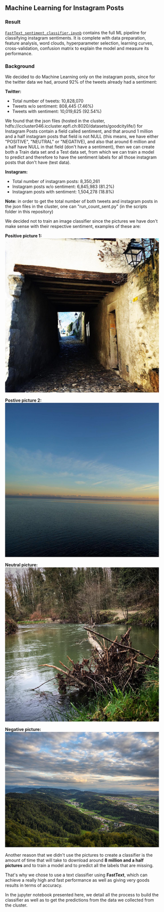 ## Machine Learning for Instagram Posts

### Result
[`FastText_sentiment_classifier.ipynb`](https://github.com/tbfang/swiss-happy-maps/blob/master/machine_learning/FastText_sentiment_classifier.ipynb) contains the full ML pipeline for classifying instagram sentiments. It is complete with data preparation, feature analysis, word clouds, hyperparameter selection, learning curves, cross-validation, confusion matrix to explain the model and measure its performance.

### Background
We decided to do Machine Learning only on the instagram posts, since for the twitter data we had, around 92% of the tweets already had a sentiment:

**Twitter:**
* Total number of tweets: 10,828,070
* Tweets w/o sentiment: 808,445 (7.46%)
* Tweets with sentiment: 10,019,625 (92.54%)

We found that the json files (hosted in the cluster, hdfs://iccluster046.iccluster.epfl.ch:8020/datasets/goodcitylife/) for Instagram Posts contain a field called sentiment, and that around 1 million and a half instagram posts that field is not NULL (this means, we have either "POSITIVE", "NEUTRAL" or "NEGATIVE), and also that around 6 million and a half have NULL in that field (don't have a sentiment), then we can create both a Train data set and a Test data set, from which we can train a model to predict and therefore to have the sentiment labels for all those instagram posts that don't have (test data).

**Instagram:**
* Total number of instagram posts: 8,350,261
* Instagram posts w/o sentiment: 6,845,983 (81.2%)
* Instagram posts with sentiment: 1,504,278 (18.8%)

**Note:** in order to get the total number of both tweets and instagram posts in the json files in the cluster, one can "run_count_sent.py" (in the scripts folder in this repository)

We decided not to train an image classifier since the pictures we have don't make sense with their respective sentiment, examples of these are:

**Positive picture 1:**
![image](examples_instagram_posts/POSITIVE_1459530890000007252.jpg "Positive picture 1")

**Postive picture 2:**
![image](examples_instagram_posts/POSITIVE_1459488203000013457.jpg "Positive picture 2")

**Neutral picture:**
![image](examples_instagram_posts/NEUTRAL_1459530643000011882.jpg "Neutral picture")

**Negative picture:**
![image](examples_instagram_posts/NEGATIVE_1459496502000006971.jpg "Neutral picture")

Another reason that we didn't use the pictures to create a classifier is the amount of time that will take to download around **8 million and a half pictures** and to train a model and to predict all the labels that are missing.

That's why we chose to use a text classifier using **FastText**, which can achieve a really high and fast performance as well as giving very goods results in terms of accuracy.

In the jupyter notebook presented here, we detail all the process to build the classifier as well as to get the predictions from the data we collected from the cluster.
